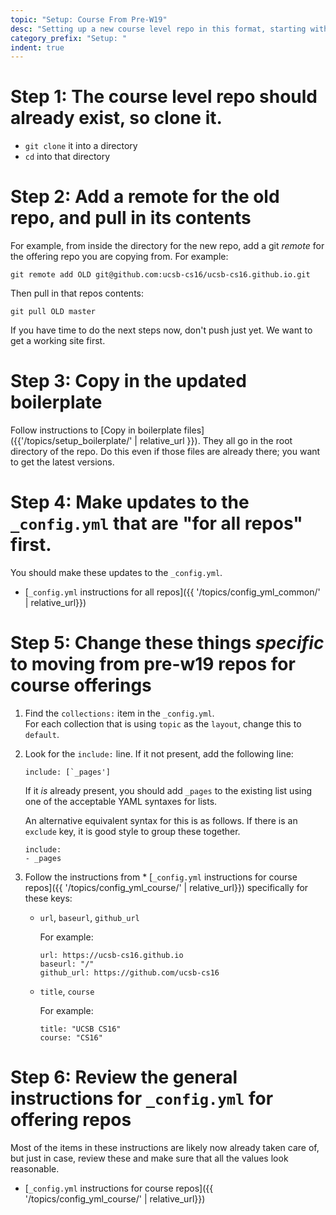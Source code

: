 ```yaml
---
topic: "Setup: Course From Pre-W19"
desc: "Setting up a new course level repo in this format, starting with a pre-W19 repo"
category_prefix: "Setup: "
indent: true
---
```


# Step 1: The course level repo should already exist, so clone it.

* `git clone` it into a directory
* `cd` into that directory

# Step 2: Add a remote for the old repo, and pull in its contents

For example, from inside the directory for the new repo, add a git *remote* for the offering
repo you are copying from.  For example:

```
git remote add OLD git@github.com:ucsb-cs16/ucsb-cs16.github.io.git
```

Then pull in that repos contents:

```
git pull OLD master
```

If you have time to do the next steps now, don't push just yet.  We want to get a working site first.

# Step 3: Copy in the updated boilerplate

Follow instructions to [Copy in boilerplate files]({{'/topics/setup_boilerplate/' | relative_url }}).
They all go in the root directory of the repo.  Do this even if those files are already there;
you want to get the latest versions.

# Step 4: Make updates to the `_config.yml` that are "for all repos" first.

You should make these updates to the `_config.yml`.  

* [`_config.yml` instructions for all repos]({{ '/topics/config_yml_common/'  | relative_url}})

# Step 5:  Change these things *specific* to moving from pre-w19 repos for course offerings

1. Find the `collections:` item in the `_config.yml`.  
   For each collection that is using `topic` as the `layout`, change this to `default`.
2. Look for the `include:` line.  If it not present, add the following line:
   ```
   include: [`_pages']
   ```
   If it *is* already present, you should add `_pages` to the existing list using one of the acceptable
   YAML syntaxes for lists.
   
   An alternative equivalent syntax for this is as follows.  If there is an `exclude` key, it is good style to group these together.
   
   ```
   include:
   - _pages
   ```
   
3. Follow the instructions from * [`_config.yml` instructions for course repos]({{ '/topics/config_yml_course/' | relative_url}})
   specifically for these keys:
   *  `url`, `baseurl`, `github_url`
   
      For example:
      ```
      url: https://ucsb-cs16.github.io 
      baseurl: "/"  
      github_url: https://github.com/ucsb-cs16
      ```
      
   *  `title`, `course`
      
      For example:
      ```
      title: "UCSB CS16"
      course: "CS16"
      ```
   
# Step 6:  Review the general instructions for `_config.yml` for offering repos

Most of the items in these instructions are likely now already taken care of, but just in case, review these and make sure
that all the values look reasonable.

* [`_config.yml` instructions for course repos]({{ '/topics/config_yml_course/' | relative_url}})



